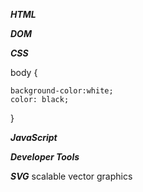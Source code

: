 ***HTML***

***DOM***

***CSS***

body {

	background-color:white;
	color: black;
}

***JavaScript***

***Developer Tools***

***SVG***
scalable vector graphics
